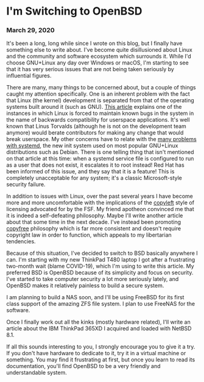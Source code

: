 <title>Switching to OpenBSD - Dave's World</title>

I'm Switching to OpenBSD
========================

### March 29, 2020

It's been a long, long while since I wrote on this blog, but I finally have
something else to write about. I've become quite disillusioned about Linux and
the community and software ecosystem which surrounds it. While I'd choose
GNU+Linux any day over Windows or macOS, I'm starting to see that it has very
serious issues that are not being taken seriously by influential figures.

There are many, many things to be concerned about, but a couple of things
caught my attention specifically. One is an inherent problem with the fact that
Linux (the kernel) development is separated from that of the operating systems
built around it (such as GNU). [This article][1] explains one of the instances
in which Linux is forced to maintain known bugs in the system in the name of
backwards compatibility for userspace applications. It's well known that Linus
Torvalds (although he is not on the development team anymore) would berate
contributors for making any change that would break userspace. My other
concerns have to relate with the [many problems with systemd][2], the new init
system used on most popular GNU+Linux distributions such as Debian. There is
one telling thing that isn't mentioned on that article at this time: when a
systemd service file is configured to run as a user that does not exist, it
escalates it to root instead! Red Hat has been informed of this issue, and they
say that it is a feature! This is completely unacceptable for any system; it's
a classic Microsoft-style security failure.

In addition to issues with Linux, over the past several years I have become
more and more uncomfortable with the implications of the [copyleft][3] style of
licensing advocated for by the FSF. My friend apotheon convinced me that it is
indeed a self-defeating philosophy. Maybe I'll write another article about that
some time in the next decade. I've instead been promoting [copyfree][4]
philosophy which is far more consistent and doesn't require copyright law in
order to function, which appeals to my libertarian tendencies.

Because of this situation, I've decided to switch to BSD basically anywhere I
can. I'm starting with my new ThinkPad T480 laptop I got after a frustrating
two-month wait (blame COVID-19), which I'm using to write this article. My
preferred BSD is OpenBSD because of its simplicity and focus on security. I've
started to take computer security a lot more seriously lately, and OpenBSD
makes it relatively painless to build a secure system.

I am planning to build a NAS soon, and I'll be using FreeBSD for its first
class support of the amazing ZFS file system. I plan to use FreeNAS for the
software.

Once I finally work out all the kinks (mostly hardware related), I'll write an
article about the IBM ThinkPad 365XD I acquired and loaded with NetBSD 8.1.

If all this sounds interesting to you, I strongly encourage you to give it a
try. If you don't have hardware to dedicate to it, try it in a virtual machine
or something. You may find it frustrating at first, but once you learn to read
its documentation, you'll find OpenBSD to be a very friendly and understandable
system.

[1]: https://blog.farhan.codes/2018/06/25/linux-maintains-bugs-the-real-reason-ifconfig-on-linux-is-deprecated/
[2]: https://nosystemd.org/
[3]: https://www.gnu.org/copyleft/
[4]: http://copyfree.org
